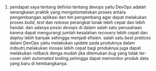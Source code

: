 1. pendapat saya tentang definisi tentang devops yaitu DevOps adalah serangkaian praktik yang mengotomatiskan proses antara pengembangan aplikasi dan tim pengembang agar dapat melakukan proses _build_, _test_ dan _release_ perangkat lunak lebih cepat dan lebih handal. dan adanya posisi _devops_ di dalam salah satu perusahaan karena dapat mengurangi jumlah kesalahan _recovery_ lebih cepat dan _deploy_ lebih banyak sehingga menjadi efisien. salah satu _best pratices_ dalam DevOps yaitu melakukan _update_ pada produknya dalam indsutri,melakukan inovasi lebih cepat bagi produknya juga dapat melakukan rollback denga mudah jika ditemukan _bug_ yang tidak ter-_cover_ oleh _automated testing_,sehingga dapat memonitor produk data yang baru di kembangkanya.

